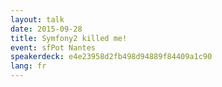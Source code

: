 ```yaml
---
layout: talk
date: 2015-09-28
title: Symfony2 killed me!
event: sfPot Nantes
speakerdeck: e4e23958d2fb498d94889f84409a1c90
lang: fr
---
```

